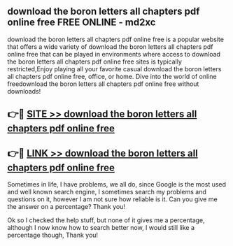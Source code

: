 ## download the boron letters all chapters pdf online free FREE ONLINE - md2xc

download the boron letters all chapters pdf online free is a popular website that offers a wide variety of download the boron letters all chapters pdf online free that can be played in environments where access to download the boron letters all chapters pdf online free sites is typically restricted,Enjoy playing all your favorite casual download the boron letters all chapters pdf online free, office, or home. Dive into the world of online freedownload the boron letters all chapters pdf online free without downloads!

## 👉🔴 [SITE >> download the boron letters all chapters pdf online free](http://news.freeplayer.one?title=download_the_boron_letters_all_chapters_pdf_online_free&ref=FRRE)

## 👉🔴 [LINK >> download the boron letters all chapters pdf online free](http://news.freeplayer.one?title=download_the_boron_letters_all_chapters_pdf_online_free&ref=FREE)

Sometimes in life, I have problems, we all do, since Google is the most used and well known search engine, I sometimes search my problems and questions on it, however I am not sure how reliable is it. Can you give me the answer on a percentage? Thank you!

Ok so I checked the help stuff, but none of it gives me a percentage, although I now know how to search better now, I would still like a percentage though, Thank you!